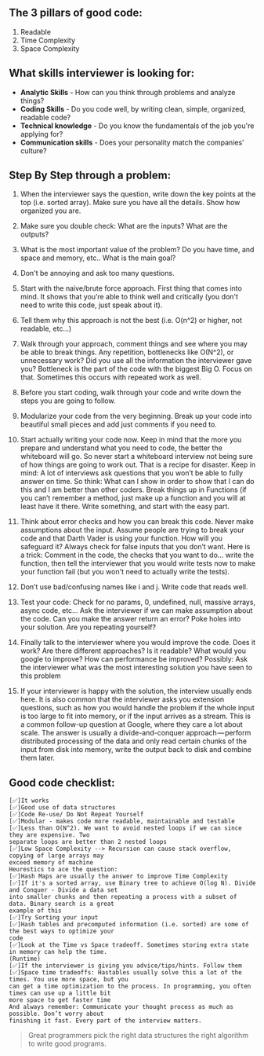 ## The 3 pillars of good code:

1. Readable
2. Time Complexity
3. Space Complexity

## What skills interviewer is looking for:

- **Analytic Skills** - How can you think through problems and analyze things?<br />
- **Coding Skills** - Do you code well, by writing clean, simple, organized, readable code?<br />
- **Technical knowledge** - Do you know the fundamentals of the job you're applying for?<br />
- **Communication skills** - Does your personality match the companies’ culture?<br />

## Step By Step through a problem:

1. When the interviewer says the question, write down the key points at the top (i.e. sorted
   array). Make sure you have all the details. Show how organized you are.
2. Make sure you double check: What are the inputs? What are the outputs?
3. What is the most important value of the problem? Do you have time, and space and memory,
   etc.. What is the main goal?

4. Don't be annoying and ask too many questions.       
5. Start with the naive/brute force approach. First thing that comes into mind. 
It shows that you’re able to think well and critically (you don't need to write this code, just speak about it).      
6. Tell them why this approach is not the best (i.e. O(n^2) or higher, not readable, etc...)
7. Walk through your approach, comment things and see where you may be able to break things. 
Any repetition, bottlenecks like O(N^2), or unnecessary work? Did you use all the information 
the interviewer gave you? Bottleneck is the part of the code with the biggest Big O. 
Focus on that. Sometimes this occurs with repeated work as well.        
8. Before you start coding, walk through your code and write down the steps you are going to follow.      
9. Modularize your code from the very beginning. Break up your code into beautiful small pieces and add just comments if you need to.     
10. Start actually writing your code now. Keep in mind that the more you prepare and 
understand what you need to code, the better the whiteboard will go. 
So never start a whiteboard interview not being sure of how things are going to work out. 
That is a recipe for disaster. Keep in mind: A lot of interviews ask questions 
that you won’t be able to fully answer on time. So think: What can I show in order to show 
that I can do this and I am better than other coders. 
Break things up in Functions (if you can’t remember a method, just make up a function and 
you will at least have it there. Write something, and start with the easy part.       
11. Think about error checks and how you can break this code. Never make assumptions about the input. Assume people are trying to break your code and that Darth Vader is using your function. How will you safeguard it? Always check for false inputs that you don’t want. Here is a trick: Comment in the code, the checks that you want to do... write the function, then tell the interviewer that you would write tests now to make your function fail (but you won't need to actually write the tests).      
12. Don’t use bad/confusing names like i and j. Write code that reads well.      
13. Test your code: Check for no params, 0, undefined, null, massive arrays, async code, etc... Ask the interviewer if we can make assumption about the code. Can you make the answer return an error? Poke holes into your solution. Are you repeating yourself?      
14. Finally talk to the interviewer where you would improve the code. Does it work? Are there
    different approaches? Is it readable? What would you google to improve? How can
    performance be improved? Possibly: Ask the interviewer what was the most interesting
    solution you have seen to this problem
15. If your interviewer is happy with the solution, the interview usually ends here. It is also
    common that the interviewer asks you extension questions, such as how you would handle the
    problem if the whole input is too large to fit into memory, or if the input arrives as a stream.
    This is a common follow-up question at Google, where they care a lot about scale. The answer
    is usually a divide-and-conquer approach — perform distributed processing of the data and only
    read certain chunks of the input from disk into memory, write the output back to disk and
    combine them later.

## Good code checklist:

    [✅]It works
    [✅]Good use of data structures
    [✅]Code Re-use/ Do Not Repeat Yourself
    [✅]Modular - makes code more readable, maintainable and testable
    [✅]Less than O(N^2). We want to avoid nested loops if we can since they are expensive. Two
    separate loops are better than 2 nested loops
    [✅]Low Space Complexity --> Recursion can cause stack overflow, copying of large arrays may
    exceed memory of machine
    Heurestics to ace the question:
    [✅]Hash Maps are usually the answer to improve Time Complexity
    [✅]If it's a sorted array, use Binary tree to achieve O(log N). Divide and Conquer - Divide a data set
    into smaller chunks and then repeating a process with a subset of data. Binary search is a great
    example of this
    [✅]Try Sorting your input
    [✅]Hash tables and precomputed information (i.e. sorted) are some of the best ways to optimize your
    code
    [✅]Look at the Time vs Space tradeoff. Sometimes storing extra state in memory can help the time.
    (Runtime)
    [✅]If the interviewer is giving you advice/tips/hints. Follow them
    [✅]Space time tradeoffs: Hastables usually solve this a lot of the times. You use more space, but you
    can get a time optimization to the process. In programming, you often times can use up a little bit
    more space to get faster time
    And always remember: Communicate your thought process as much as possible. Don’t worry about
    finishing it fast. Every part of the interview matters.

> Great programmers pick the right data structures the right algorithm to write good programs.
